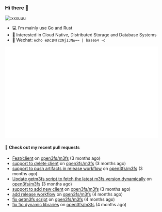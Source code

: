 ### Hi there 👋

<img src="https://count.getloli.com/get/@:xxxuuu" alt=":xxxuuu" width="20%" />

- 💻 I'm mainly use Go and Rust
- 🔭 Interested in Cloud Native, Distributed Storage and Database Systems
- 🍃 Wechat: `echo eDc1MTczNjI3Nw== | base64 -d`

![stats](https://raw.githubusercontent.com/xxxuuu/xxxuuu/main/github-metrics.svg)

#### 🔨 Check out my recent pull requests

- [Feat/client](https://github.com/open3fs/m3fs/pull/150) on [open3fs/m3fs](https://github.com/open3fs/m3fs) (3 months ago)
- [support to delete client](https://github.com/open3fs/m3fs/pull/149) on [open3fs/m3fs](https://github.com/open3fs/m3fs) (3 months ago)
- [support to push artifacts in release workflow](https://github.com/open3fs/m3fs/pull/148) on [open3fs/m3fs](https://github.com/open3fs/m3fs) (3 months ago)
- [Update getm3fs script to fetch the latest m3fs version dynamically](https://github.com/open3fs/m3fs/pull/147) on [open3fs/m3fs](https://github.com/open3fs/m3fs) (3 months ago)
- [support to add new client](https://github.com/open3fs/m3fs/pull/145) on [open3fs/m3fs](https://github.com/open3fs/m3fs) (3 months ago)
- [add release workflow](https://github.com/open3fs/m3fs/pull/143) on [open3fs/m3fs](https://github.com/open3fs/m3fs) (4 months ago)
- [fix getm3fs script](https://github.com/open3fs/m3fs/pull/139) on [open3fs/m3fs](https://github.com/open3fs/m3fs) (4 months ago)
- [fix fio dynamic libraries](https://github.com/open3fs/m3fs/pull/137) on [open3fs/m3fs](https://github.com/open3fs/m3fs) (4 months ago)
